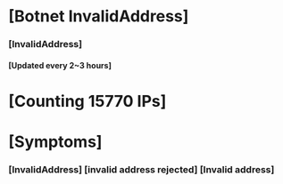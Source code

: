 # [Botnet InvalidAddress]
### [InvalidAddress]
#### [Updated every 2~3 hours]

# [Counting 15770 IPs]

# [Symptoms] 

###   [InvalidAddress] [invalid address rejected] [Invalid address]
